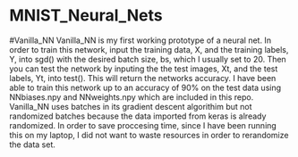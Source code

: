 # MNIST_Neural_Nets


#Vanilla_NN
  Vanilla_NN is my first working prototype of a neural net. In order to train this network, input the training data, X, 
and the training labels, Y, into sgd() with the desired batch size, bs, which I usually set to 20. Then you can test the
network by inputing the the test images, Xt, and the test labels, Yt, into test(). This will return the networks accuracy. I have been able to train this network up to an accuracy of 90% on the test data using NNbiases.npy and NNweights.npy which are included in this repo.
  Vanilla_NN uses batches in its gradient descent algorithim but not randomized batches because the data imported from keras 
is already randomized. In order to save proccesing time, since I have been running this on my laptop, I did not want to waste
resources in order to rerandomize the data set.
